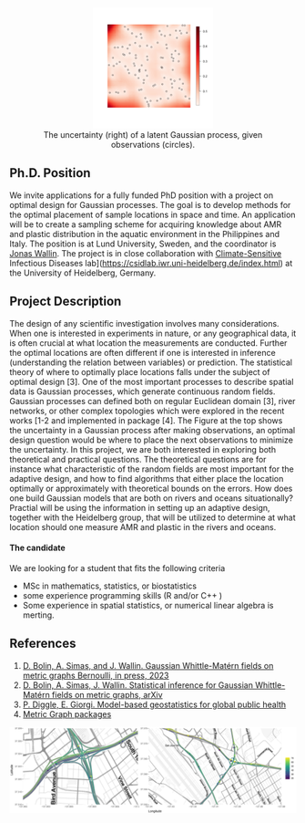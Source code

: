 <figure style="text-align: center">
<img src="sd.png" alt="TEXT HERE" style="width: 50%;">
  <figcaption> The uncertainty (right) of a latent Gaussian process, given observations (circles).</figcaption>
</figure>

## Ph.D. Position
We invite applications for a fully funded PhD position with a project on optimal design for Gaussian processes. The goal is to develop methods for the optimal placement of sample locations in space and time. An application will be to create a sampling scheme for acquiring knowledge about AMR and plastic distribution in the aquatic environment in the Philippines and Italy. The position is at Lund University, Sweden, and the coordinator is [Jonas Wallin](https://jonaswallin.github.io/). The project is in close collaboration with [Climate-Sensitive](https://csidlab.iwr.uni-heidelberg.de/index.html) Infectious Diseases lab](https://csidlab.iwr.uni-heidelberg.de/index.html) at the University of Heidelberg, Germany.




## Project Description
The design of any scientific investigation involves many considerations. When one is interested in experiments in nature, or any geographical data, it is often crucial at what location the measurements are conducted. Further the optimal locations are often different if one is interested in inference (understanding the relation between variables) or prediction. The statistical theory of where to optimally place locations falls under the subject of optimal design [3]. One of the most important processes to describe spatial data is Gaussian processes, which generate continuous random fields. Gaussian processes can defined both on regular Euclidean domain [3], river networks, or other complex topologies which were explored in the recent works [1-2 and implemented in package [4]. The Figure at the top shows the uncertainty in a Gaussian process after making observations, an optimal design question would be where to place the next observations to minimize the uncertainty.
In this project, we are both interested in exploring both theoretical and practical questions. The theoretical questions are for instance what characteristic of the random fields are most important for the adaptive design, and how to find algorithms that either place the location optimally or approximately with theoretical bounds on the errors. How does one build Gaussian models that are both on rivers and oceans situationally? Practial will be using the information in setting up an adaptive design, together with the Heidelberg group, that will be utilized to determine at what location should one measure AMR and plastic in the rivers and oceans. 

#### The candidate

We are looking for a student that fits the following criteria
  * MSc in mathematics, statistics, or biostatistics 
  * some experience programming skills (R and/or C++ )
  * Some experience in spatial statistics, or numerical linear algebra is merting.  

## References
1. [D. Bolin, A. Simas, and J. Wallin. Gaussian Whittle-Matérn fields on metric graphs Bernoulli, in press, 2023](https://www.e-publications.org/ims/submission/BEJ/user/submissionFile/57882?confirm=4654b8a6)
2. [D. Bolin, A. Simas, J. Wallin.  Statistical inference for Gaussian Whittle-Matérn fields on metric graphs, arXiv](hhttps://arxiv.org/abs/2304.10372)
3. [P. Diggle, E. Giorgi. Model-based geostatistics for global public health](https://www.taylorfrancis.com/books/mono/10.1201/9781315188492/model-based-geostatistics-global-public-health-peter-diggle-emanuele-giorgi)
4. [Metric Graph packages](https://davidbolin.github.io/MetricGraph/)

<img src="data_krig.png" width="600">
